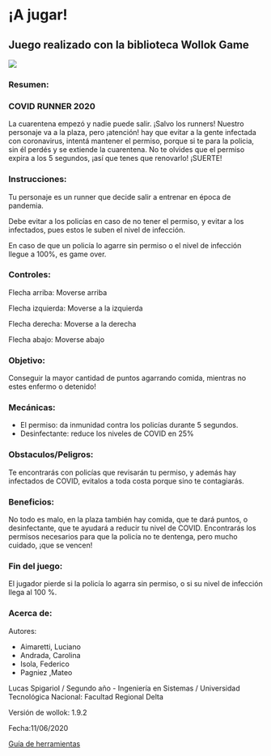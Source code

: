 # ¡A jugar! 

## Juego realizado con la biblioteca Wollok Game

![](https://media.giphy.com/media/YqcaKdvj0bcJNBshnR/giphy.gif)

### Resumen: 

### COVID RUNNER 2020
La cuarentena empezó y nadie puede salir. ¡Salvo los runners!
Nuestro personaje va a la plaza, pero ¡atención! hay que evitar a la gente infectada con coronavirus,
intentá mantener el permiso, porque si te para la policia, sin él perdés y se extiende la cuarentena.
No te olvides que el permiso expira a los 5 segundos, ¡así que tenes que renovarlo! 
¡SUERTE!

### Instrucciones:

Tu personaje es un runner que decide salir a entrenar en época de pandemia.

Debe evitar a los policías en caso de no tener el permiso, y evitar a los infectados, pues estos le suben el nivel de infección.

En caso de que un policía lo agarre sin permiso o el nivel de infección llegue a 100%, es game over.

### Controles: 

Flecha arriba: Moverse arriba

Flecha izquierda: Moverse a la izquierda

Flecha derecha: Moverse a la derecha

Flecha abajo: Moverse abajo

### Objetivo: 

Conseguir la mayor cantidad de puntos agarrando comida, mientras no estes enfermo o detenido!

### Mecánicas:  

<ul> 
  <li>El permiso: da inmunidad contra los policías durante 5 segundos.</li>
  <li>Desinfectante: reduce los niveles de COVID en 25%</li>
</ul> 

### Obstaculos/Peligros:

Te encontrarás con policías que revisarán tu permiso, y además hay infectados de COVID, evitalos a toda costa porque sino te contagiarás.

### Beneficios: 

No todo es malo, en la plaza también hay comida, que te dará puntos, o desinfectante, que te ayudará a reducir tu nivel de COVID. Encontrarás los permisos necesarios para que la policía no te dentenga, pero mucho cuidado, ¡que se vencen!

### Fin del juego: 

El jugador pierde si la policía lo agarra sin permiso, o si su nivel de infección llega al 100 %.

### Acerca de:

Autores: 
<ul>
  <li>Aimaretti, Luciano</li>
  <li>Andrada, Carolina</li>
  <li>Isola, Federico</li>
  <li>Pagniez ,Mateo</li>
</ul>

Lucas Spigariol / Segundo año - Ingeniería en Sistemas / Universidad Tecnológica Nacional: Facultad Regional Delta

Versión de wollok: 1.9.2

Fecha:11/06/2020

[Guía de herramientas](https://www.wollok.org/documentacion/conceptos/)

